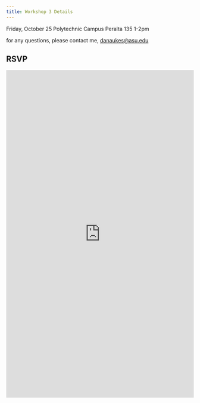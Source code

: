 ```yaml
---
title: Workshop 3 Details
---
```


Friday, October 25
Polytechnic Campus
Peralta 135
1-2pm

for any questions, please contact me, <danaukes@asu.edu>

## RSVP

<iframe src="https://docs.google.com/forms/d/e/1FAIpQLSesie4YjW4o9DsVpGApGCBAZJQTdDdHtU7eeEJQMJnUzxbvpg/viewform?embedded=true" width="100%" height="878" frameborder="0" marginheight="0" marginwidth="0">Loading…</iframe>
